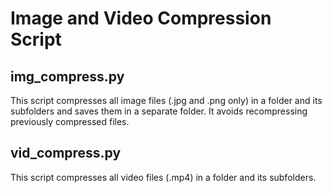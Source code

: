# Image and Video Compression Script

## img_compress.py
This script compresses all image files (.jpg and .png only) in a 
folder and its subfolders and saves them in a separate folder. 
It avoids recompressing previously compressed files.

## vid_compress.py
This script compresses all video files (.mp4) in a folder and its subfolders.
